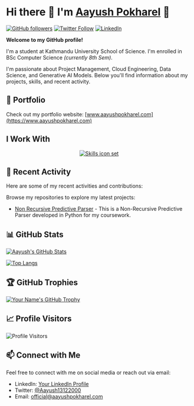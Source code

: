 # Hi there 👋 I'm [**Aayush Pokharel**](https://aayushpokharel.com) 👋

[![GitHub followers](https://img.shields.io/github/followers/AayushPokharel?style=social)](https://github.com/AayushPokharel)
[![Twitter Follow](https://img.shields.io/twitter/follow/Aayush13122000?style=social)](https://twitter.com/Aayush13122000)
[![LinkedIn](https://img.shields.io/badge/LinkedIn-Connect-blue?style=social&logo=linkedin)](https://www.linkedin.com/in/AayushPokharel/)

**Welcome to my GitHub profile!**

I'm a student at Kathmandu University School of Science. I'm enrolled in BSc Computer Science *(currently 8th Sem)*.

I'm passionate about Project Management, Cloud Engineering, Data Science, and Generative AI Models. Below you'll find information about my projects, skills, and recent activity.

## 🔭 Portfolio

Check out my portfolio website: [www.aayushpokharel.com](https://www.aayushpokharel.com)  

##  I Work With
<p align="center">
  <a href="#">
<img src="https://skillicons.dev/icons?i=py,aws,django,fastapi,figma,github,git,docker,ts,postgres,bash" alt="Skills icon set">
  </a>
</p>


## 🚀 Recent Activity

Here are some of my recent activities and contributions:

Browse my repositories to explore my latest projects:

- [Non Recursive Predictive Parser](https://github.com/AayushPokharel/CompilerParser) - This is a Non-Recursive Predictive Parser developed in Python for my coursework.


## 📊 GitHub Stats

[![Aayush's GitHub Stats](https://github-readme-stats.vercel.app/api?username=AayushPokharel&count_private=true&show_icons=true&theme=dark)](https://github.com/AayushPokharel)

[![Top Langs](https://github-readme-stats.vercel.app/api/top-langs/?username=AayushPokharel&layout=compact&theme=dark)](https://github.com/AayushPokharel)

## 🏆 GitHub Trophies

[![Your Name's GitHub Trophy](https://github-profile-trophy.vercel.app/?username=AayushPokharel&theme=darkhub)](https://github.com/AayushPokharel)

## 📈 Profile Visitors

![Profile Visitors](https://komarev.com/ghpvc/?username=AayushPokharel)

## 📫 Connect with Me

Feel free to connect with me on social media or reach out via email:

- LinkedIn: [Your LinkedIn Profile](https://www.linkedin.com/in/AayushPokharel/)
- Twitter: [@Aayush13122000](https://twitter.com/Aayush13122000)
- Email: [official@aayushpokharel.com](mailto:official@aayushpokharel.com)

